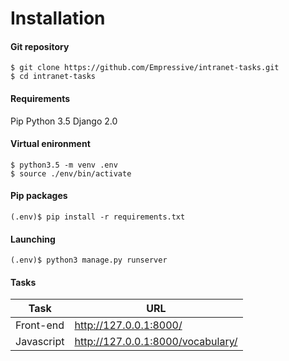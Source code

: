 # Installation
#### Git repository
```
$ git clone https://github.com/Empressive/intranet-tasks.git
$ cd intranet-tasks
```
#### Requirements
Pip
Python 3.5
Django 2.0

#### Virtual enironment
```
$ python3.5 -m venv .env
$ source ./env/bin/activate
```

#### Pip packages
```
(.env)$ pip install -r requirements.txt
```

#### Launching
```
(.env)$ python3 manage.py runserver
```

#### Tasks
| Task  | URL |
| ------------- | ------------- |
| Front-end  | http://127.0.0.1:8000/  |
| Javascript  | http://127.0.0.1:8000/vocabulary/  |



